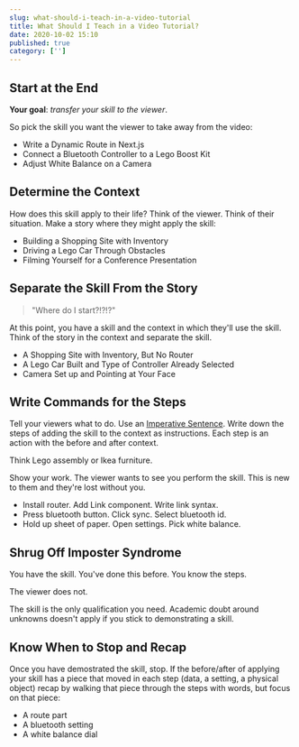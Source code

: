 ```yaml
---
slug: what-should-i-teach-in-a-video-tutorial
title: What Should I Teach in a Video Tutorial?
date: 2020-10-02 15:10
published: true
category: ['']
---
```


## Start at the End

**Your goal**: _transfer your skill to the viewer_.

So pick the skill you want the viewer to take away from the video:

- Write a Dynamic Route in Next.js
- Connect a Bluetooth Controller to a Lego Boost Kit
- Adjust White Balance on a Camera

## Determine the Context

How does this skill apply to their life? Think of the viewer. Think of their situation. Make a story where they might apply the skill:

- Building a Shopping Site with Inventory
- Driving a Lego Car Through Obstacles
- Filming Yourself for a Conference Presentation

## Separate the Skill From the Story

> "Where do I start?!?!?"

At this point, you have a skill and the context in which they'll use the skill. Think of the story in the context and separate the skill.

- A Shopping Site with Inventory, But No Router
- A Lego Car Built and Type of Controller Already Selected
- Camera Set up and Pointing at Your Face

## Write Commands for the Steps

Tell your viewers what to do. Use an [Imperative Sentence](https://examples.yourdictionary.com/imperative-sentence-examples.html). Write down the steps of adding the skill to the context as instructions. Each step is an action with the before and after context.

Think Lego assembly or Ikea furniture.

Show your work. The viewer wants to see you perform the skill. This is new to them and they're lost without you.

- Install router. Add Link component. Write link syntax.
- Press bluetooth button. Click sync. Select bluetooth id.
- Hold up sheet of paper. Open settings. Pick white balance.

## Shrug Off Imposter Syndrome

You have the skill. You've done this before. You know the steps.

The viewer does not.

The skill is the only qualification you need. Academic doubt around unknowns doesn't apply if you stick to demonstrating a skill.

## Know When to Stop and Recap

Once you have demostrated the skill, stop. If the before/after of applying your skill has a piece that moved in each step (data, a setting, a physical object) recap by walking that piece through the steps with words, but focus on that piece:

- A route part
- A bluetooth setting
- A white balance dial
